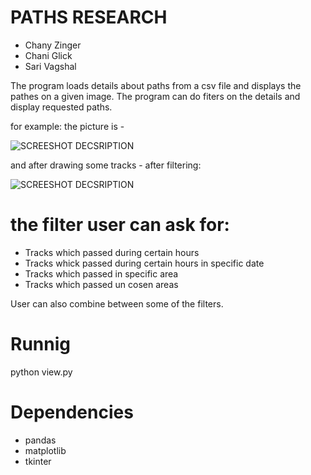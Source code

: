 # PATHS RESEARCH

* Chany Zinger
* Chani Glick
* Sari Vagshal

The program loads details about paths from a csv file and displays the pathes on a given image. 
The program can do fiters on the details and display requested paths.

for example:
the picture is - 

![SCREESHOT DECSRIPTION](https://github.com/Elevationacademy/xt-paths-research-ella-chani-z-chani-g-sari-v/blob/master/paths0.PNG)


and after drawing some tracks - after filtering:

![SCREESHOT DECSRIPTION](https://github.com/Elevationacademy/xt-paths-research-ella-chani-z-chani-g-sari-v/blob/master/paths.PNG)

# the filter user can ask for:
* Tracks which passed during certain hours
* Tracks whick passed during certain hours in specific date
* Tracks which passed in specific area
* Tracks which passed un cosen areas
  
User can also combine between some of the filters.

# Runnig

python view.py

# Dependencies

* pandas
* matplotlib
* tkinter
